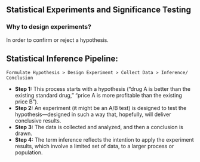 ## Statistical Experiments and Significance Testing

### Why to design experiments? 
In order to confirm or reject a hypothesis.

## Statistical Inference Pipeline:
```
Formulate Hypothesis > Design Experiment > Collect Data > Inference/ Conclusion
```

- **Step 1:** This process starts with a hypothesis (“drug A is better than the existing standard drug,” “price A is more profitable than 
the existing price B”). 
- **Step 2:**  An experiment (it might be an A/B test) is designed to test the hypothesis—designed in such a way that, hopefully, 
will deliver conclusive results. 
- **Step 3:**  The data is collected and analyzed, and then a conclusion is drawn. 
- **Step 4:**  The term inference reflects the intention to apply the experiment results, which involve a limited set of data, to a larger process or 
population.
